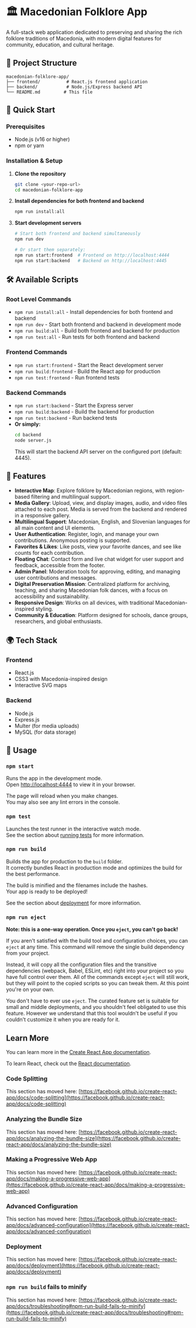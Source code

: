# 🏛️ Macedonian Folklore App

A full-stack web application dedicated to preserving and sharing the rich folklore traditions of Macedonia, with modern digital features for community, education, and cultural heritage.

## 📁 Project Structure

```
macedonian-folklore-app/
├── frontend/          # React.js frontend application
├── backend/           # Node.js/Express backend API
└── README.md         # This file
```

## 🚀 Quick Start

### Prerequisites
- Node.js (v16 or higher)
- npm or yarn

### Installation & Setup

1. **Clone the repository**
   ```bash
   git clone <your-repo-url>
   cd macedonian-folklore-app
   ```

2. **Install dependencies for both frontend and backend**
   ```bash
   npm run install:all
   ```

3. **Start development servers**
   ```bash
   # Start both frontend and backend simultaneously
   npm run dev
   
   # Or start them separately:
   npm run start:frontend  # Frontend on http://localhost:4444
   npm run start:backend   # Backend on http://localhost:4445
   ```

## 🛠️ Available Scripts

### Root Level Commands
- `npm run install:all` - Install dependencies for both frontend and backend
- `npm run dev` - Start both frontend and backend in development mode
- `npm run build:all` - Build both frontend and backend for production
- `npm run test:all` - Run tests for both frontend and backend

### Frontend Commands
- `npm run start:frontend` - Start the React development server
- `npm run build:frontend` - Build the React app for production
- `npm run test:frontend` - Run frontend tests

### Backend Commands
- `npm run start:backend` - Start the Express server
- `npm run build:backend` - Build the backend for production
- `npm run test:backend` - Run backend tests
- **Or simply:**
  ```bash
  cd backend
  node server.js
  ```
  This will start the backend API server on the configured port (default: 4445).

## 🎨 Features

- **Interactive Map**: Explore folklore by Macedonian regions, with region-based filtering and multilingual support.
- **Media Gallery**: Upload, view, and display images, audio, and video files attached to each post. Media is served from the backend and rendered in a responsive gallery.
- **Multilingual Support**: Macedonian, English, and Slovenian languages for all main content and UI elements.
- **User Authentication**: Register, login, and manage your own contributions. Anonymous posting is supported.
- **Favorites & Likes**: Like posts, view your favorite dances, and see like counts for each contribution.
- **Floating Chat**: Contact form and live chat widget for user support and feedback, accessible from the footer.
- **Admin Panel**: Moderation tools for approving, editing, and managing user contributions and messages.
- **Digital Preservation Mission**: Centralized platform for archiving, teaching, and sharing Macedonian folk dances, with a focus on accessibility and sustainability.
- **Responsive Design**: Works on all devices, with traditional Macedonian-inspired styling.
- **Community & Education**: Platform designed for schools, dance groups, researchers, and global enthusiasts.

## 🌍 Tech Stack

### Frontend
- React.js
- CSS3 with Macedonia-inspired design
- Interactive SVG maps

### Backend
- Node.js
- Express.js
- Multer (for media uploads)
- MySQL (for data storage)

## 📱 Usage

### `npm start`

Runs the app in the development mode.\
Open [http://localhost:4444](http://localhost:4444) to view it in your browser.

The page will reload when you make changes.\
You may also see any lint errors in the console.

### `npm test`

Launches the test runner in the interactive watch mode.\
See the section about [running tests](https://facebook.github.io/create-react-app/docs/running-tests) for more information.

### `npm run build`

Builds the app for production to the `build` folder.\
It correctly bundles React in production mode and optimizes the build for the best performance.

The build is minified and the filenames include the hashes.\
Your app is ready to be deployed!

See the section about [deployment](https://facebook.github.io/create-react-app/docs/deployment) for more information.

### `npm run eject`

**Note: this is a one-way operation. Once you `eject`, you can't go back!**

If you aren't satisfied with the build tool and configuration choices, you can `eject` at any time. This command will remove the single build dependency from your project.

Instead, it will copy all the configuration files and the transitive dependencies (webpack, Babel, ESLint, etc) right into your project so you have full control over them. All of the commands except `eject` will still work, but they will point to the copied scripts so you can tweak them. At this point you're on your own.

You don't have to ever use `eject`. The curated feature set is suitable for small and middle deployments, and you shouldn't feel obligated to use this feature. However we understand that this tool wouldn't be useful if you couldn't customize it when you are ready for it.

## Learn More

You can learn more in the [Create React App documentation](https://facebook.github.io/create-react-app/docs/getting-started).

To learn React, check out the [React documentation](https://reactjs.org/).

### Code Splitting

This section has moved here: [https://facebook.github.io/create-react-app/docs/code-splitting](https://facebook.github.io/create-react-app/docs/code-splitting)

### Analyzing the Bundle Size

This section has moved here: [https://facebook.github.io/create-react-app/docs/analyzing-the-bundle-size](https://facebook.github.io/create-react-app/docs/analyzing-the-bundle-size)

### Making a Progressive Web App

This section has moved here: [https://facebook.github.io/create-react-app/docs/making-a-progressive-web-app](https://facebook.github.io/create-react-app/docs/making-a-progressive-web-app)

### Advanced Configuration

This section has moved here: [https://facebook.github.io/create-react-app/docs/advanced-configuration](https://facebook.github.io/create-react-app/docs/advanced-configuration)

### Deployment

This section has moved here: [https://facebook.github.io/create-react-app/docs/deployment](https://facebook.github.io/create-react-app/docs/deployment)

### `npm run build` fails to minify

This section has moved here: [https://facebook.github.io/create-react-app/docs/troubleshooting#npm-run-build-fails-to-minify](https://facebook.github.io/create-react-app/docs/troubleshooting#npm-run-build-fails-to-minify)
